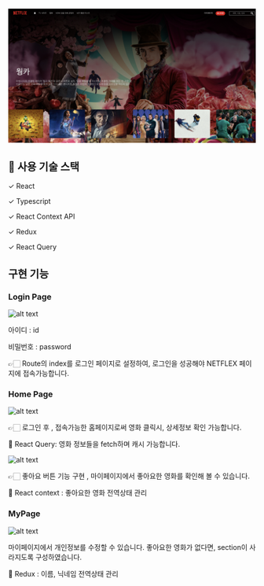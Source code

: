 ![alt text](/public/readme_img/image.png)

## 📌 사용 기술 스택

✓ React

✓ Typescript

✓ React Context API

✓ Redux

✓ React Query

## 구현 기능

### Login Page

![alt text](/public/readme_img/Login.gif)

아이디 : id

비밀번호 : password

👉🏻 Route의 index를 로그인 페이지로 설정하여, 로그인을 성공해야 NETFLEX 페이지에 접속가능합니다.

### Home Page

![alt text](/public/readme_img/Home.gif)

👉🏻 로그인 후 , 접속가능한 홈페이지로써 영화 클릭시, 상세정보 확인 가능합니다.

📌 React Query: 영화 정보들을 fetch하며 캐시 가능합니다.

![alt text](/public/readme_img/MyPage_LikedMovie.gif)

👉🏻 좋아요 버튼 기능 구현 , 마이페이지에서 좋아요한 영화를 확인해 볼 수 있습니다.

📌 React context : 좋아요한 영화 전역상태 관리

### MyPage

![alt text](/public/readme_img/MyPage_Modify.gif)

마이페이지에서 개인정보를 수정할 수 있습니다. 좋아요한 영화가 없다면, section이 사라지도록 구성하였습니다.

📌 Redux : 이름, 닉네임 전역상태 관리
